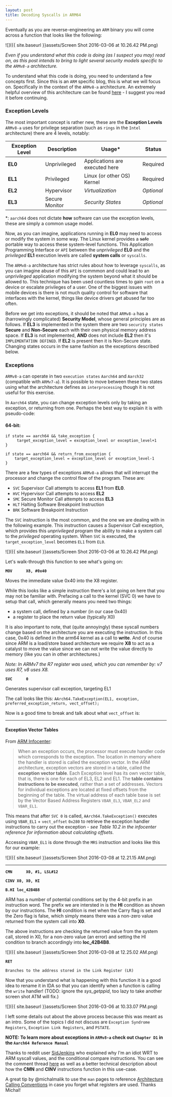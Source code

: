```yaml
---
layout: post
title: Decoding Syscalls in ARM64
---
```


Eventually as you are reverse-engineering an `ARM` binary you will come across a function that looks like the following:

![]({{ site.baseurl }}assets/Screen Shot 2016-03-06 at 10.26.42 PM.png)

*Even if you understand what this code is doing (as I suspect you may) read on, as this post intends to bring to light several security models specific to the `ARMv8-a` architecture.*

To understand what this code is doing, you need to understand a few concepts first. Since this is an `ARM` specific blog, this is what we will focus on. Specifically in the context of the `ARMv8-a` architecture. An extremely helpful overview of this architecture can be found [here](https://quequero.org/2014/04/introduction-to-arm-architecture/) - I suggest you read it before continuing.

### Exception Levels

The most important concept is rather new, these are the **Exception Levels** `ARMv8-a` uses for privilege separation (such as `rings` in the `Intel` architecture) there are 4 levels, notably:

|Exception Level| Description | Usage* | Status |
|---|---|---|---|
| **EL0** | Unprivileged | Applications are executed here | Required |
| **EL1** | Privileged | Linux (or other OS) Kernel | Required |
| **EL2** | Hypervisor | *Virtualization* | *Optional* |
| **EL3** | Secure Monitor | *Security States* | *Optional* |

*: `aarch64` does not dictate **how** software can use the exception levels, these are simply a common usage model.

Now, as you can imagine, applications running in **EL0** may need to access or modify the system in some way. The Linux kernel provides a <del>safe</del> portable way to access these system-level functions. This Application Programming Interface or `API` between the *unprivileged* **EL0** and the *privileged* **EL1** execution levels are called **system calls** or `syscalls`.

The `ARMv8-a` architecture has strict rules about how to leverage `syscalls`, as you can imagine abuse of this `API` is commmon and could lead to an *unprivileged* application modifying the system beyond what it should be allowed to. This technique has been used countless times to gain `root` on a device or escalate privileges of a user. One of the biggest issues with mobile devices is there is not much quality control for software that interfaces with the kernel, things like device drivers get abused far too often. 

Before we get into exceptions, it should be noted that `ARMv8-a` has a (harrowingly complicated) **Security Model**, whose general principles are as follows. If **EL3** is implemented in the system there are two `security states` **Secure** and **Non-Secure** each with their own physical memory address space. If **EL3** is not implemented, **AND** does not include **EL2** then it's `IMPLEMENTATION DEFINED`. If **EL2** is present then it is Non-Secure state. Changing states occurs in the same fashion as the exceptions described below. 

### Exceptions

`ARMv8-a` can operate in two `execution states` `Aarch64` and `Aarch32` (compatible with `ARMv7-a`). It is possible to move between these two states using what the architecture defines as `interprocessing` though it is not useful for this exercise.

In `Aarch64` state, you can change exception levels only by taking an exception, or returning from one. Perhaps the best way to explain it is with pseudo-code:

#### 64-bit:

	if state == aarch64 && take_exception {
		 target_exception_level = exception_level or exception_level+1
	}
	
	if state == aarch64 && return_from_exception {
		target_exception_level = exception_level or exception_level-1
	}
	

There are a few types of exceptions `ARMv8-a` allows that will interrupt the processor and change the control flow of the program. These are: 

- `SVC` Supervisor Call attempts to access **EL1** from **EL0**.
- `HVC` Hypervisor Call attempts to access **EL2**
- `SMC` Secure Monitor Call attempts to access **EL3**
- `HLT` Halting Software Breakpoint Instruction
- `BRK` Software Breakpoint Instruction

The `SVC` instruction is the most common, and the one we are dealing with in the following example. This instruction causes a Supervisor Call exception, which provides this *unprivileged* program the ability to make a system call to the *privileged* operating system. When `SVC` is executed, the `target_exception_level` becomes `EL1` from `EL0`.

![]({{ site.baseurl }}assets/Screen Shot 2016-03-06 at 10.26.42 PM.png)

Let's walk-through this function to see what's going on:

**`MOV		X8, #0x40`**

Moves the immediate value 0x40 into the X8 register.
	
While this looks like a simple instruction there's a lot going on here that you may not be familiar with. Prefacing a call to the kernel (SVC 0) we have to setup that call, which generally means you need two things: 

- a system call, defined by a number (in our case 0x40)
- a register to place the return value (typically X0)

It is also important to note, that (quite annoyingly) these syscall numbers change based on the architecture you are executing the instruction. In this case, 0x40 is defined in the arm64 kernel as a call to **write**. And of course since ARM is a load/store based architecture we require **X8** to act as a catalyst to move the value since we can not write the value directly to memory (like you can in other architectures.)
	
*Note: In ARMv7 the R7 register was used, which you can remember by: v7 uses R7, v8 uses X8.*

**`SVC		0`**

Generates supervisor call exception, targeting EL1
	
The call looks like this: 
`AArch64.TakeException(EL1, exception, preferred_exception_return, vect_offset);`Now is a good time to break and talk about what `vect_offset` is:

<hr>

#### Exception Vector Tables

From [ARM Infocenter](http://infocenter.arm.com/help/index.jsp?topic=/com.arm.doc.den0024a/CHDEEDDC.html):

> When an exception occurs, the processor must execute handler code which corresponds to the exception. The location in memory where the handler is stored is called the exception vector. In the ARM architecture, exception vectors are stored in a table, called the **exception vector table**. Each Exception level has its own vector table, that is, there is one for each of EL3, EL2 and EL1. The **table contains instructions to be executed**, rather than a set of addresses. Vectors for individual exceptions are located at fixed offsets from the beginning of the table. The virtual address of each table base is set by the Vector Based Address Registers `VBAR_EL3`, `VBAR_EL2` and `VBAR_EL1`.This means that after `SVC 0` is called, `AArch64.TakeException()` executes using `VBAR_EL1` + `vect_offset` `0x280` to retrieve the exception handler instructions to carry out the exception - *see Table 10.2 in the infocenter reference for information about calculating offsets*.

Accessing `VBAR_EL1` is done through the `MRS` instruction and looks like this for our example:

![]({{ site.baseurl }}assets/Screen Shot 2016-03-08 at 12.21.15 AM.png)<hr>	
**`CMN		X0, #1, LSL#12`**

**`CINV	X0, X0, HI`**

**`B.HI	loc_42B4B8`**

ARM has a number of potential conditions set by the 4-bit prefix in an instruction word. The prefix we are intersted in is the **HI** condition as shown by our instructions. The **HI** condition is met when the Carry flag is set and the Zero flag is false, which simply means there was a non-zero value returned from the system call into **X0**.

The above instructions are checking the returned value from the system call, stored in X0, for a non-zero value (an error) and setting the HI condition to branch accordingly into **loc_42B4B8**.

![]({{ site.baseurl }}assets/Screen Shot 2016-03-08 at 12.25.02 AM.png)
	
**`RET`**

	Branches to the address stored in the Link Register (LR)

Now that you understand what is happening with this function it is a good idea to rename it in IDA so that you can identify when a function is calling the `write` handler! (TODO: ignore the *sys_getppid*, too lazy to take another screen shot ATM will fix.)

![]({{ site.baseurl }}assets/Screen Shot 2016-03-06 at 10.33.07 PM.png)

I left some details out about the above process because this was meant as an intro. Some of the topics I did not discuss are `Exception Syndrome Registers`, `Exception Link Registers`, and `PSTATE`.

**NOTE: To learn more about exceptions in `ARMv8-a` check out `Chapter D1` in the `Aarch64 Reference Manual`** 

Thanks to reddit user [SidJenkins](https://www.reddit.com/user/SidJenkins) who explained why I'm an idiot WRT to ARM syscall values, and the conditional compare instructions. You can see the comment thread [here](https://www.reddit.com/r/lowlevel/comments/49qmuq/decoding_syscalls_in_arm64_arm_ninja/) as well as a better technical description about how the **CMN** and **CINV** instructions function in this use-case.

A great tip by @michalmalik to use the `man` pages to reference [Architecture Calling Conventions](http://man7.org/linux/man-pages/man2/syscall.2.html) in case you forget what registers are used. Thanks Michal! 


